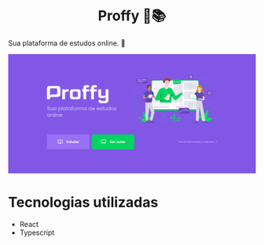 <h1 align="center">Proffy 🚀📚</h1>
<p> Sua plataforma de estudos online. 🚀 </p>

![](images/landing.png)

# Tecnologias utilizadas
- React 
- Typescript
